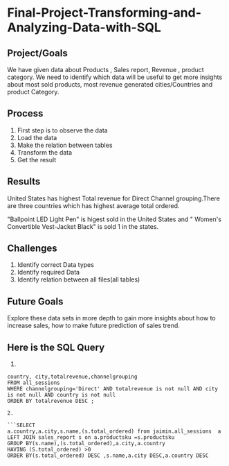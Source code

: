 # Final-Project-Transforming-and-Analyzing-Data-with-SQL

## Project/Goals
We have given data about Products , Sales report, Revenue , product category. We need to identify which data will be useful to get more insights about most sold products, most revenue generated cities/Countries and product Category.

## Process
  1. First step is to observe the data
  2. Load the data
  3. Make the relation between tables
  4. Transform the data
  5. Get the result

## Results
United States has highest Total revenue for Direct Channel grouping.There are three countries which has highest average total ordered.

"Ballpoint LED Light Pen" is higest sold in the United States and " Women's Convertible Vest-Jacket Black" is sold 1 in the states.

## Challenges 
  1. Identify correct Data types
  2. Identify required Data
  3. Identify relation between all files(all tables)
  

## Future Goals
Explore these data sets in more depth to gain more insights about how to increase sales, how to make future prediction of sales trend.

## Here is the SQL Query

1.

```SELECT
country, city,totalrevenue,channelgrouping 
FROM all_sessions 
WHERE channelgrouping='Direct' AND totalrevenue is not null AND city is not null AND country is not null
ORDER BY totalrevenue DESC ;

2.

```SELECT
a.country,a.city,s.name,(s.total_ordered) from jaimin.all_sessions  a 
LEFT JOIN sales_report s on a.productsku =s.productsku
GROUP BY(s.name),(s.total_ordered),a.city,a.country
HAVING (S.total_ordered) >0
ORDER BY(s.total_ordered) DESC ,s.name,a.city DESC,a.country DESC



